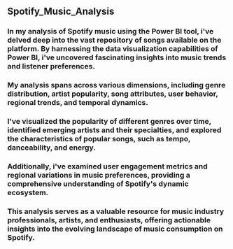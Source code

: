## Spotify_Music_Analysis

### In my analysis of Spotify music using the Power BI tool, i've delved deep into the vast repository of songs available on the platform. By harnessing the data visualization capabilities of Power BI, i've uncovered fascinating insights into music trends and listener preferences. 

### My analysis spans across various dimensions, including genre distribution, artist popularity, song attributes, user behavior, regional trends, and temporal dynamics.

### I've visualized the popularity of different genres over time, identified emerging artists and their specialties, and explored the characteristics of popular songs, such as tempo, danceability, and energy.

### Additionally, i've examined user engagement metrics and regional variations in music preferences, providing a comprehensive understanding of Spotify's dynamic ecosystem. 

### This analysis serves as a valuable resource for music industry professionals, artists, and enthusiasts, offering actionable insights into the evolving landscape of music consumption on Spotify.
